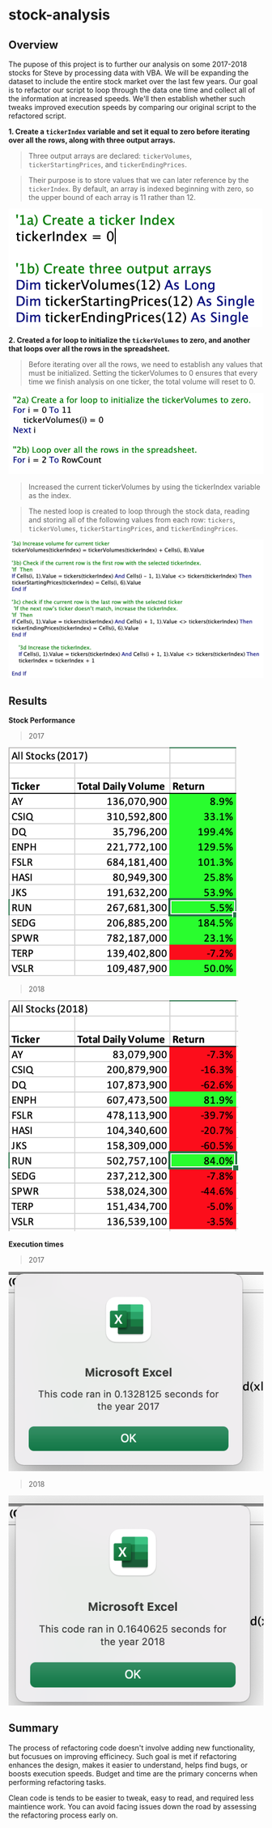 # stock-analysis

## Overview

The pupose of this project is to further our analysis on some 2017-2018 stocks for Steve by processing data with VBA. We will be expanding the dataset to include the entire stock market over the last few years. Our goal is to refactor our script to loop through the data one time and collect all of the information at increased speeds. We'll then establish whether such tweaks improved execution speeds by comparing our original script to the refactored script.

**1. Create a `tickerIndex` variable and set it equal to zero before iterating over all the rows, along with three output arrays.**

> Three output arrays are declared: `tickerVolumes`, `tickerStartingPrices`, and `tickerEndingPrices`.

> Their purpose is to store values that we can later reference by the `tickerIndex`. By default, an array is indexed beginning with zero, so the upper bound of each array is 11 rather than 12.


![name-of-you-image](https://github.com/natedlewis/stock-analysis/blob/main/resources/VBA_Challenge_2_Code_1.png)

**2. Created a for loop to initialize the `tickerVolumes` to zero, and another that loops over all the rows in the spreadsheet.**

> Before iterating over all the rows, we need to establish any values that must be initialized. Setting the tickerVolumes to 0 ensures that every time we finish analysis on one ticker, the total volume will reset to 0.


![name-of-you-image](https://github.com/natedlewis/stock-analysis/blob/main/resources/VBA_Challenge_2_Code_2.png)

> Increased the current tickerVolumes by using the tickerIndex variable as the index.

> The nested loop is created to loop through the stock data, reading and storing all of the following values from each row: `tickers`, `tickerVolumes`, `tickerStartingPrices`, and `tickerEndingPrices`.


![name-of-you-image](https://github.com/natedlewis/stock-analysis/blob/main/resources/VBA_Challenge_2_Code_3.png)

## Results

**Stock Performance**

> 2017


![name-of-you-image](https://github.com/natedlewis/stock-analysis/blob/main/resources/VBA_Challenge_2_2017_Performance.png?raw=true)

> 2018


![name-of-you-image](https://github.com/natedlewis/stock-analysis/blob/main/resources/VBA_Challenge_2_2018_Performance.png?raw=true)

**Execution times**

> 2017


![name-of-you-image](https://github.com/natedlewis/stock-analysis/blob/main/resources/VBA_Challenge_2017.png?raw=true)

> 2018


![name-of-you-image](https://github.com/natedlewis/stock-analysis/blob/main/resources/VBA_Challenge_2018.png?raw=true)

## Summary

The process of refactoring code doesn't involve adding new functionality, but focusues on improving efficinecy. Such goal is met if refactoring enhances the design, makes it easier to understand, helps find bugs, or boosts execution speeds. Budget and time are the primary concerns when performing refactoring tasks. 

Clean code is tends to be easier to tweak, easy to read, and required less maintience work. You can avoid facing issues down the road by assessing the refactoring process early on.
 
